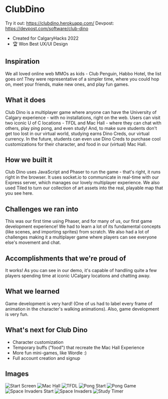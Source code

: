 # ClubDino
Try it out: https://clubdino.herokuapp.com/
Devpost: https://devpost.com/software/club-dino
- Created for CalgaryHacks 2022  
- :trophy: Won Best UX/UI Design    

## Inspiration
We all loved online web MMOs as kids - Club Penguin, Habbo Hotel, the list goes on! They were representative of a simpler time, where you could hop on, meet your friends, make new ones, and play fun games. 

## What it does
Club Dino is a multiplayer game where anyone can have the University of Calgary experience - with no installations, right on the web. Users can visit two iconic U of C locations - TFDL and Mac Hall - where they can chat with others, play ping pong, and even study! And, to make sure students don't get too lost in our virtual world, studying earns Dino Creds, our virtual currency. In the future, students can even use Dino Creds to purchase cool customizations for their character, and food in our (virtual) Mac Hall.

## How we built it
Club Dino uses JavaScript and Phaser to run the game - that's right, it runs right in the browser. It uses socket.io to communicate in real-time with our Express server, which manages our lovely multiplayer experience. We also used Tiled to turn our collection of art assets into the real, playable map that you see here. 

## Challenges we ran into
This was our first time using Phaser, and for many of us, our first game development experience! We had to learn a lot of its fundamental concepts (like scenes, and importing sprites) from scratch. We also had a lot of challenges making it a multiplayer game where players can see everyone else's movement and chat.

## Accomplishments that we're proud of
It works! As you can see in our demo, it's capable of handling quite a few players spending time at iconic UCalgary locations and chatting away.

## What we learned
Game development is very hard! (One of us had to label every frame of animation in the character's walking animations). Also, game development is very fun.

## What's next for Club Dino
- Character customization
- Temporary buffs ("food") that recreate the Mac Hall Experience
- More fun mini-games, like Wordle :)
- Full account creation and signup  
  
## Images  
![Start Screen](https://github.com/JeremyOlea/ClubDino/blob/main/public/assets/screenshots/ClubDinoStart.PNG)
![Mac Hall](https://github.com/JeremyOlea/ClubDino/blob/main/public/assets/screenshots/ClubDino_MacHall.PNG)
![TFDL](https://github.com/JeremyOlea/ClubDino/blob/main/public/assets/screenshots/ClubDino_TFDL.PNG)
![Pong Start](https://github.com/JeremyOlea/ClubDino/blob/main/public/assets/screenshots/DinoClub_PongStart.PNG)
![Pong Game](https://github.com/JeremyOlea/ClubDino/blob/main/public/assets/screenshots/DinoClub_Pong.PNG)
![Space Invaders Start](https://github.com/JeremyOlea/ClubDino/blob/main/public/assets/screenshots/DinoClub_SpaceStart.PNG)
![Space Invaders](https://github.com/JeremyOlea/ClubDino/blob/main/public/assets/screenshots/DinoClub_Space.PNG)
![Study Timer](https://github.com/JeremyOlea/ClubDino/blob/main/public/assets/screenshots/DinoClub_Study.PNG)
